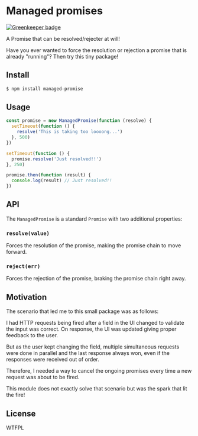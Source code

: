 # Managed promises

[![Greenkeeper badge](https://badges.greenkeeper.io/gabmontes/managed-promise.svg)](https://greenkeeper.io/)

A Promise that can be resolved/rejecter at will!

Have you ever wanted to force the resolution or rejection a promise that is already "running"? Then try this tiny package!

## Install

```bash
$ npm install managed-promise
```

## Usage

```js
const promise = new ManagedPromise(function (resolve) {
  setTimeout(function () {
    resolve('This is taking too loooong...')
  }, 500)
})

setTimeout(function () {
  promise.resolve('Just resolved!!')
}, 250)

promise.then(function (result) {
  console.log(result) // Just resolved!!
})
```

## API

The `ManagedPromise` is a standard `Promise` with two additional properties:

### `resolve(value)`

Forces the resolution of the promise, making the promise chain to move forward.

### `reject(err)`

Forces the rejection of the promise, braking the promise chain right away.

## Motivation

The scenario that led me to this small package was as follows:

I had HTTP requests being fired after a field in the UI changed to validate the input was correct. On response, the UI was updated giving proper feedback to the user.

But as the user kept changing the field, multiple simultaneous requests were done in parallel and the last response always won, even if the responses were received out of order.

Therefore, I needed a way to cancel the ongoing promises every time a new request was about to be fired.

This module does not exactly solve that scenario but was the spark that lit the fire!

## License

WTFPL
